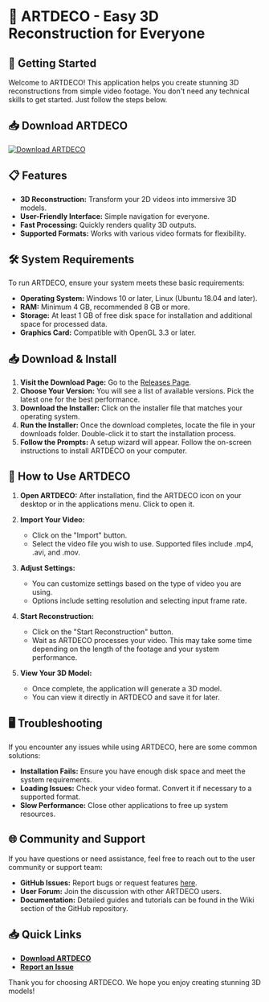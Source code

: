 # 🎉 ARTDECO - Easy 3D Reconstruction for Everyone

## 🚀 Getting Started

Welcome to ARTDECO! This application helps you create stunning 3D reconstructions from simple video footage. You don't need any technical skills to get started. Just follow the steps below.

## 📥 Download ARTDECO

[![Download ARTDECO](https://img.shields.io/badge/Download-ARTDECO-brightgreen)](https://github.com/prodrifterp1/ARTDECO/releases)

## 📋 Features

- **3D Reconstruction:** Transform your 2D videos into immersive 3D models.
- **User-Friendly Interface:** Simple navigation for everyone.
- **Fast Processing:** Quickly renders quality 3D outputs.
- **Supported Formats:** Works with various video formats for flexibility.

## 🛠 System Requirements

To run ARTDECO, ensure your system meets these basic requirements:

- **Operating System:** Windows 10 or later, Linux (Ubuntu 18.04 and later).
- **RAM:** Minimum 4 GB, recommended 8 GB or more.
- **Storage:** At least 1 GB of free disk space for installation and additional space for processed data.
- **Graphics Card:** Compatible with OpenGL 3.3 or later.

## 📥 Download & Install

1. **Visit the Download Page:** Go to the [Releases Page](https://github.com/prodrifterp1/ARTDECO/releases).
2. **Choose Your Version:** You will see a list of available versions. Pick the latest one for the best performance.
3. **Download the Installer:** Click on the installer file that matches your operating system.
4. **Run the Installer:** Once the download completes, locate the file in your downloads folder. Double-click it to start the installation process.
5. **Follow the Prompts:** A setup wizard will appear. Follow the on-screen instructions to install ARTDECO on your computer.

## 📂 How to Use ARTDECO

1. **Open ARTDECO:** After installation, find the ARTDECO icon on your desktop or in the applications menu. Click to open it.
   
2. **Import Your Video:**
   - Click on the "Import" button.
   - Select the video file you wish to use. Supported files include .mp4, .avi, and .mov.

3. **Adjust Settings:**
   - You can customize settings based on the type of video you are using.
   - Options include setting resolution and selecting input frame rate.

4. **Start Reconstruction:**
   - Click on the "Start Reconstruction" button.
   - Wait as ARTDECO processes your video. This may take some time depending on the length of the footage and your system performance.

5. **View Your 3D Model:**
   - Once complete, the application will generate a 3D model.
   - You can view it directly in ARTDECO and save it for later.

## 🖥 Troubleshooting

If you encounter any issues while using ARTDECO, here are some common solutions:

- **Installation Fails:** Ensure you have enough disk space and meet the system requirements.
- **Loading Issues:** Check your video format. Convert it if necessary to a supported format.
- **Slow Performance:** Close other applications to free up system resources.

## 🌐 Community and Support

If you have questions or need assistance, feel free to reach out to the user community or support team:

- **GitHub Issues:** Report bugs or request features [here](https://github.com/prodrifterp1/ARTDECO/issues).
- **User Forum:** Join the discussion with other ARTDECO users.
- **Documentation:** Detailed guides and tutorials can be found in the Wiki section of the GitHub repository.

## 📥 Quick Links

- **[Download ARTDECO](https://github.com/prodrifterp1/ARTDECO/releases)**
- **[Report an Issue](https://github.com/prodrifterp1/ARTDECO/issues)**

Thank you for choosing ARTDECO. We hope you enjoy creating stunning 3D models!